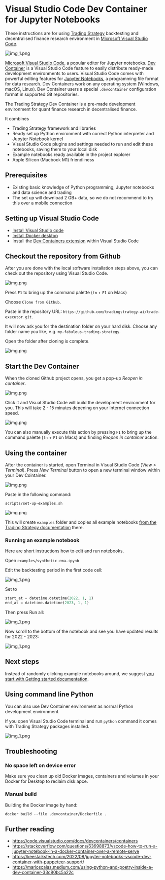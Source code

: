 # Visual Studio Code Dev Container for Jupyter Notebooks

These instructions are for using [Trading Strategy](https://tradingstrategy.ai)
backtesting and decentralised finance research environment in [Microsoft Visual Studio Code](https://code.visualstudio.com/).

![img_1.png](vscode-splash.png)

[Microsoft Visual Studio Code](https://code.visualstudio.com/), a popular editor for Jupyter notebooks.
[Dev Container](https://code.visualstudio.com/docs/devcontainers/containers) is a Visual Studio Code
feature to easily distribute ready-made development environments to users. Visual Studio Code
comes with powerful editing features for [Jupyter Notebooks](https://jupyter.org/), a programming
file format for data research.
Dev Containers work on any operating system (Windows, macOS, Linux).
Dev Container users a special `.devcontainer` configuration format in supported Git repositories.

The Trading Strategy Dev Container is a pre-made development environment
for quant finance research in decentralised finance. 

It combines

- Trading Strategy framework and libraries
- Ready set up Python environment with correct Python interpreter and Jupyter Notebook kernel
- Visual Studio Code plugins and settings needed to run and
  edit these notebooks, saving them to your local disk
- Example notebooks ready available in the project explorer
- Apple Silicon (Macbook M1) friendliness

## Prerequisites

- Existing basic knowledge of Python programming, Jupyter notebooks and data science and trading
- The set up will download 2 GB+ data, so we do not recommend to try this 
  over a mobile connection

## Setting up Visual Studio Code

- [Install Visual Studio code](https://code.visualstudio.com/)
- [Install Docker desktop](https://www.docker.com/products/docker-desktop/)
- Install the [Dev Containers extension](https://code.visualstudio.com/docs/devcontainers/containers)
  within Visual Studio Code

## Checkout the repository from Github

After you are done with the local software installation steps above,
you can check out the repository using Visual Studio Code.

![img.png](git-clone.png)

Press `F1` to bring up the command palette (`fn` + `F1` on Macs)

Choose `Clone from Github`.

Paste in the repository URL: `https://github.com/tradingstrategy-ai/trade-executor.git`.

It will now ask you for the destination folder on your hard disk. 
Choose any folder name you like, e.g. `my-fabulous-trading-strategy`.

Open the folder after cloning is complete.

![img.png](open-folder.png)

## Start the Dev Container

When the cloned Github project opens, you get a pop-up *Reopen in container*.

![img.png](open-in-dev-container.png)

Click it and Visual Studio Code will build the development environment for you.
This will take 2 - 15 minutes depening on your Internet connection speed.

![img.png](dev-container-building.png)

You can also manually execute this action by pressing `F1` to bring up the command palette (`fn` + `F1` on Macs)
and finding *Reopen in container* action.

## Using the container

After the container is started, open Terminal in Visual Studio Code (*View > Terminal*).
Press *New Terminal* button to open a new terminal window within your Dev Cointainer.

![img.png](new-termianl.png)

Paste in the following command:

```shell
scripts/set-up-examples.sh 
```

![img.png](cloning-examples.png)

This will create `examples` folder and copies all example notebooks [from the Trading Strategy documentation](https://tradingstrategy.ai/docs/)
there.

### Running an example notebook

Here are short instructions how to edit and run notebooks.

Open `examples/synthetic-ema.ipynb`

Edit the backtesting period in the first code cell:

![img_1.png](backtesting-period.png)


Set to 

```python
start_at = datetime.datetime(2022, 1, 1)
end_at = datetime.datetime(2023, 1, 1)
```

Then press Run all:

![img_1.png](run-all.png)

Now scroll to the bottom of the notebook and see you have updated results for 2022 - 2023:

![img_1.png](run-all-results.png)

## Next steps

Instead of randomly clicking example notebooks around, 
we suggest [you start with Getting started documentation](https://tradingstrategy.ai/docs/programming/code-examples/getting-started.html).  

## Using command line Python

You can also use Dev Container environment as normal Python development environment.

If you open Visual Studio Code terminal and run `python` command
it comes with Trading Strategy packages installed.

![img_1.png](command-line-python.png)

## Troubleshooting

### No space left on device error

Make sure you clean up old Docker images, containers and volumes in your Docker for Desktop
to reclaim disk apce.

### Manual build

Building the Docker image by hand:

```shell
docker build --file .devcontainer/Dockerfile .
```
## Further reading

- https://code.visualstudio.com/docs/devcontainers/containers
- https://stackoverflow.com/questions/63998873/vscode-how-to-run-a-jupyter-notebook-in-a-docker-container-over-a-remote-serve
- https://keestalkstech.com/2022/08/jupyter-notebooks-vscode-dev-container-with-puppeteer-support/
- https://marioscalas.medium.com/using-python-and-poetry-inside-a-dev-container-33c80bc5a22c
